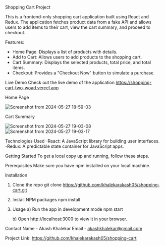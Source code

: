 Shopping Cart Project

This is a frontend-only shopping cart application built using React and Redux. 
The application fetches product data from a fake API and allows users to add items 
to their cart, view the cart summary, and proceed to checkout.


Features:
- Home Page: Displays a list of products with details.
- Add to Cart: Allows users to add products to the shopping cart.
- Cart Summary: Displays the selected products, total price, and total items.
- Checkout: Provides a "Checkout Now" button to simulate a purchase.


Live Demo
Check out the live demo of the application
https://shopping-cart-two-woad.vercel.app

Home Page

![Screenshot from 2024-05-27 18-59-03](https://github.com/khalekarakash05/Shopping-Cart/assets/154812871/3aa4aefd-75e2-45a2-9b4f-7fadf64de338)

Cart Summary

![Screenshot from 2024-05-27 19-03-08](https://github.com/khalekarakash05/Shopping-Cart/assets/154812871/58c90e23-d0d3-4e8d-b01a-659fda8c09af)
![Screenshot from 2024-05-27 19-03-17](https://github.com/khalekarakash05/Shopping-Cart/assets/154812871/c561fd81-0063-4f36-a1d1-4613fbae7284)

Technologies Used
-React: A JavaScript library for building user interfaces.
-Redux: A predictable state container for JavaScript apps.

Getting Started
To get a local copy up and running, follow these steps.

Prerequisites
Make sure you have npm installed on your local machine.

Installation
1) Clone the repo
   git clone https://github.com/khalekarakash05/shopping-cart.git

2) Install NPM packages
   npm install

3) Usage
   a) Run the app in development mode
   npm start

   b) Open http://localhost:3000 to view it in your browser.    

 Contact
   Name  - Akash Khalekar
   Email - akashkhalekar@gmail.com

Project Link: https://github.com/khalekarakash05/shopping-cart
